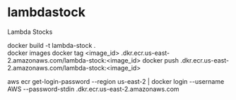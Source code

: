 # lambdastock
Lambda Stocks

docker build -t lambda-stock .   
docker images
docker tag <image_id> <repo-id>.dkr.ecr.us-east-2.amazonaws.com/lambda-stock:<image_id>
docker push <repo-id>.dkr.ecr.us-east-2.amazonaws.com/lambda-stock:<image_id>

aws ecr get-login-password --region us-east-2 | docker login --username AWS --password-stdin <repo-id>.dkr.ecr.us-east-2.amazonaws.com

